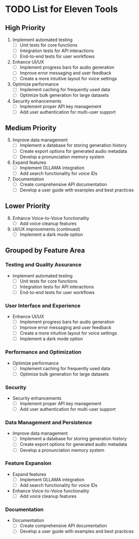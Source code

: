 # TODO List for Eleven Tools

## High Priority
1. Implement automated testing
   - [ ] Unit tests for core functions
   - [ ] Integration tests for API interactions
   - [ ] End-to-end tests for user workflows

2. Enhance UI/UX
   - [ ] Implement progress bars for audio generation
   - [ ] Improve error messaging and user feedback
   - [ ] Create a more intuitive layout for voice settings

3. Optimize performance
   - [ ] Implement caching for frequently used data
   - [ ] Optimize bulk generation for large datasets

4. Security enhancements
   - [ ] Implement proper API key management
   - [ ] Add user authentication for multi-user support

## Medium Priority
5. Improve data management
   - [ ] Implement a database for storing generation history
   - [ ] Create export options for generated audio metadata
   - [ ] Develop a pronunciation memory system

6. Expand features
   - [ ] Implement OLLAMA integration
   - [ ] Add search functionality for voice IDs

7. Documentation
   - [ ] Create comprehensive API documentation
   - [ ] Develop a user guide with examples and best practices

## Lower Priority
8. Enhance Voice-to-Voice functionality
   - [ ] Add voice cleanup features

9. UI/UX improvements (continued)
   - [ ] Implement a dark mode option

## Grouped by Feature Area

### Testing and Quality Assurance
- Implement automated testing
  - [ ] Unit tests for core functions
  - [ ] Integration tests for API interactions
  - [ ] End-to-end tests for user workflows

### User Interface and Experience
- Enhance UI/UX
  - [ ] Implement progress bars for audio generation
  - [ ] Improve error messaging and user feedback
  - [ ] Create a more intuitive layout for voice settings
  - [ ] Implement a dark mode option

### Performance and Optimization
- Optimize performance
  - [ ] Implement caching for frequently used data
  - [ ] Optimize bulk generation for large datasets

### Security
- Security enhancements
  - [ ] Implement proper API key management
  - [ ] Add user authentication for multi-user support

### Data Management and Persistence
- Improve data management
  - [ ] Implement a database for storing generation history
  - [ ] Create export options for generated audio metadata
  - [ ] Develop a pronunciation memory system

### Feature Expansion
- Expand features
  - [ ] Implement OLLAMA integration
  - [ ] Add search functionality for voice IDs
- Enhance Voice-to-Voice functionality
  - [ ] Add voice cleanup features

### Documentation
- Documentation
  - [ ] Create comprehensive API documentation
  - [ ] Develop a user guide with examples and best practices
